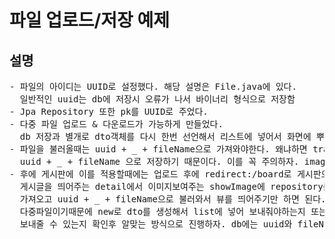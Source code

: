 <h1>파일 업로드/저장 예제</h1>

<h2>설명</h2>
<pre>
- 파일의 아이디는 UUID로 설정했다. 해당 설명은 File.java에 있다.
  일반적인 uuid는 db에 저장시 오류가 나서 바이너리 형식으로 저장함
- Jpa Repository 또한 pk를 UUID로 주었다.
- 다중 파일 업로드 & 다운로드가 가능하게 만들었다.
  db 저장과 별개로 dto객체를 다시 한번 선언해서 리스트에 넣어서 화면에 뿌려주는 방식을 사용했다.
- 파일을 불러올때는 uuid + _ + fileName으로 가져와야한다. 왜냐하면 transferTo()로 저장할떄
  uuid + _ + fileName 으로 저장하기 때문이다. 이를 꼭 주의하자. image.html은 딱히 필요없다.
- 후에 게시판에 이를 적용할때에는 업로드 후에 redirect:/board로 게시판으로 리다이렉트 해주고
  게시글을 띄어주는 detail에서 이미지보여주는 showImage에 repository를 통해 uuid와 fileName을
  가져오고 uuid + _ + fileName으로 불러와서 뷰를 띄어주기만 하면 된다. 이때 테스트 해봐야하는것은
  다중파일이기때문에 new로 dto를 생성해서 list에 넣어 보내줘야하는지 또는 그냥 dto를 list에 넣어
  보내줄 수 있는지 확인후 알맞는 방식으로 진행하자. db에는 uuid와 fileName이 모두 담겨있기에 걱정말자.
</pre>